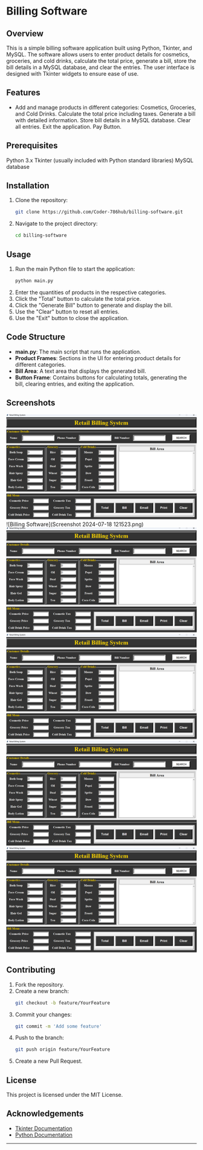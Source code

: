# Billing Software

## Overview
This is a simple billing software application built using Python, Tkinter, and MySQL. The software allows users to enter product details for cosmetics, groceries, and cold drinks, calculate the total price, generate a bill, store the bill details in a MySQL database, and clear the entries. The user interface is designed with Tkinter widgets to ensure ease of use.

## Features
- Add and manage products in different categories: Cosmetics, Groceries, and Cold Drinks.
Calculate the total price including taxes.
Generate a bill with detailed information.
Store bill details in a MySQL database.
Clear all entries.
Exit the application.
Pay Button.

## Prerequisites
Python 3.x
Tkinter (usually included with Python standard libraries)
MySQL database

## Installation
1. Clone the repository:
    ```sh
    git clone https://github.com/Coder-786hub/billing-software.git

    ```
2. Navigate to the project directory:
    ```sh
    cd billing-software

    ```

## Usage
1. Run the main Python file to start the application:
    ```sh
    python main.py
    ```
2. Enter the quantities of products in the respective categories.
3. Click the "Total" button to calculate the total price.
4. Click the "Generate Bill" button to generate and display the bill.
5. Use the "Clear" button to reset all entries.
6. Use the "Exit" button to close the application.

## Code Structure
- **main.py**: The main script that runs the application.
- **Product Frames**: Sections in the UI for entering product details for different categories.
- **Bill Area**: A text area that displays the generated bill.
- **Button Frame**: Contains buttons for calculating totals, generating the bill, clearing entries, and exiting the application.

## Screenshots
![Billing Software](Project_View.png)
![Billing Software](Screenshot 2024-07-18 121523.png)
![Billing Software](Project_View.png)
![Billing Software](Project_View.png)
![Billing Software](Project_View.png)
![Billing Software](Project_View.png)
## Contributing
1. Fork the repository.
2. Create a new branch:
    ```sh
    git checkout -b feature/YourFeature
    ```
3. Commit your changes:
    ```sh
    git commit -m 'Add some feature'
    ```
4. Push to the branch:
    ```sh
    git push origin feature/YourFeature
    ```
5. Create a new Pull Request.

## License
This project is licensed under the MIT License.

## Acknowledgements
- [Tkinter Documentation](https://docs.python.org/3/library/tkinter.html)
- [Python Documentation](https://docs.python.org/3/)

---


